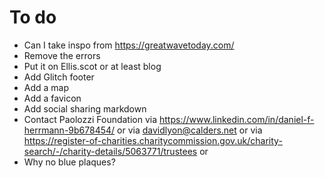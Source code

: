 # To do
* Can I take inspo from https://greatwavetoday.com/
* Remove the errors
* Put it on Ellis.scot or at least blog
* Add Glitch footer
* Add a map
* Add a favicon
* Add social sharing markdown
* Contact Paolozzi Foundation via https://www.linkedin.com/in/daniel-f-herrmann-9b678454/ or via davidlyon@calders.net or via https://register-of-charities.charitycommission.gov.uk/charity-search/-/charity-details/5063771/trustees or 
* Why no blue plaques?